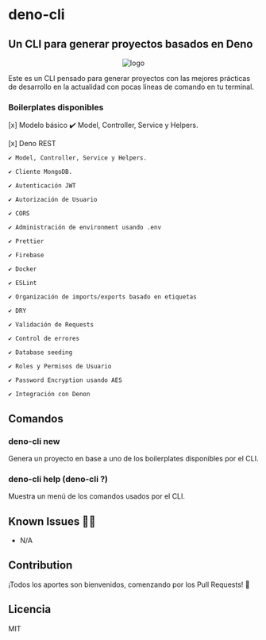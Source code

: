 # deno-cli
## Un CLI para generar proyectos basados en Deno

<p align="center">
    <img  src="https://deno.land/images/deno_logo_4.gif"  alt="logo" />
</p>
Este es un CLI pensado para generar proyectos con las mejores prácticas de desarrollo en la actualidad con pocas líneas de comando en tu terminal.

### Boilerplates disponibles

[x] Modelo básico
    ✔️ Model, Controller, Service y Helpers.

[x] Deno REST 

    ✔️ Model, Controller, Service y Helpers.
    
    ✔️ Cliente MongoDB.
    
    ✔️ Autenticación JWT
    
    ✔️ Autorización de Usuario
    
    ✔️ CORS
    
    ✔️ Administración de environment usando .env
    
    ✔️ Prettier
    
    ✔️ Firebase 
    
    ✔️ Docker 
    
    ✔️ ESLint 
    
    ✔️ Organización de imports/exports basado en etiquetas
    
    ✔️ DRY 
    
    ✔️ Validación de Requests
    
    ✔️ Control de errores
    
    ✔️ Database seeding
    
    ✔️ Roles y Permisos de Usuario
    
    ✔️ Password Encryption usando AES
    
    ✔️ Integración con Denon



## Comandos

### deno-cli new <Nombre del proyecto>

Genera un proyecto en base a uno de los boilerplates disponibles por el CLI.

### deno-cli help (deno-cli ?) 

Muestra un menú de los comandos usados por el CLI.

## Known Issues 🧑‍💻

- N/A

## Contribution

¡Todos los aportes son bienvenidos, comenzando por los Pull Requests! 🙌

## Licencia

MIT




